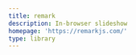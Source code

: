 ```yaml
---
title: remark
description: In-browser slideshow
homepage: 'https://remarkjs.com/'
type: library
---
```

